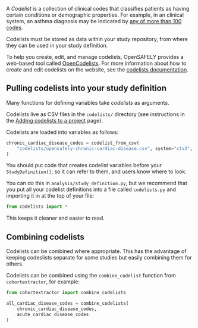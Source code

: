 A *Codelist* is a collection of clinical codes that classifies patients as having certain conditions or demographic properties. For example, in an clinical system, an asthma diagnosis may be indicated by [any of more than 100 codes](https://www.opencodelists.org/codelist/primis-covid19-vacc-uptake/ast/v1/#full-list).

Codelists must be stored as data within your study repository, from where they can be used in your study definition.

To help you create, edit, and manage codelists, OpenSAFELY provides a web-based tool called [OpenCodelists](https://www.opencodelists.org). For more information about how to create and edit codelists on the  website, see the [codelists documentation](codelist-intro.md).

## Pulling codelists into your study definition

Many functions for defining variables take *codelists* as arguments.

Codelists live as CSV files in the `codelists/` directory (see instructions in the [Adding codelists to a project](codelists-project.md) page).

Codelists are loaded into variables as follows:

```py
chronic_cardiac_disease_codes = codelist_from_csv(
    "codelists/opensafely-chronic-cardiac-disease.csv", system="ctv3", column="CTV3ID"
)
```

You should put code that creates codelist variables before your `StudyDefinition()`, so it can refer to them, and users know where to look.

You can do this in `analysis/study_definition.py`, but we recommend that you put all your codelist definitions into a file called `codelists.py` and importing it in at the top of your file:

```py
from codelists import *
```

This keeps it cleaner and easier to read.

## Combining codelists

Codelists can be combined where appropriate.
This has the advantage of keeping codeslists separate for some studies but easily combining them for others.


Codelists can be combined using the `combine_codelist` function from `cohortextractor`, for example:

```py
from cohortextractor import combine_codelists

all_cardiac_disease_codes = combine_codelists(
    chronic_cardiac_disease_codes,
    acute_cardiac_disease_codes
)
```

